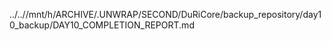 ../..//mnt/h/ARCHIVE/.UNWRAP/SECOND/DuRiCore/backup_repository/day10_backup/DAY10_COMPLETION_REPORT.md